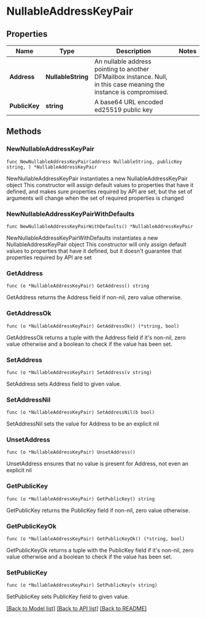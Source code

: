 # NullableAddressKeyPair

## Properties

Name | Type | Description | Notes
------------ | ------------- | ------------- | -------------
**Address** | **NullableString** | An nullable address pointing to another DFMailbox instance. Null, in this case meaning the instance is compromised. | 
**PublicKey** | **string** | A base64 URL encoded ed25519 public key | 

## Methods

### NewNullableAddressKeyPair

`func NewNullableAddressKeyPair(address NullableString, publicKey string, ) *NullableAddressKeyPair`

NewNullableAddressKeyPair instantiates a new NullableAddressKeyPair object
This constructor will assign default values to properties that have it defined,
and makes sure properties required by API are set, but the set of arguments
will change when the set of required properties is changed

### NewNullableAddressKeyPairWithDefaults

`func NewNullableAddressKeyPairWithDefaults() *NullableAddressKeyPair`

NewNullableAddressKeyPairWithDefaults instantiates a new NullableAddressKeyPair object
This constructor will only assign default values to properties that have it defined,
but it doesn't guarantee that properties required by API are set

### GetAddress

`func (o *NullableAddressKeyPair) GetAddress() string`

GetAddress returns the Address field if non-nil, zero value otherwise.

### GetAddressOk

`func (o *NullableAddressKeyPair) GetAddressOk() (*string, bool)`

GetAddressOk returns a tuple with the Address field if it's non-nil, zero value otherwise
and a boolean to check if the value has been set.

### SetAddress

`func (o *NullableAddressKeyPair) SetAddress(v string)`

SetAddress sets Address field to given value.


### SetAddressNil

`func (o *NullableAddressKeyPair) SetAddressNil(b bool)`

 SetAddressNil sets the value for Address to be an explicit nil

### UnsetAddress
`func (o *NullableAddressKeyPair) UnsetAddress()`

UnsetAddress ensures that no value is present for Address, not even an explicit nil
### GetPublicKey

`func (o *NullableAddressKeyPair) GetPublicKey() string`

GetPublicKey returns the PublicKey field if non-nil, zero value otherwise.

### GetPublicKeyOk

`func (o *NullableAddressKeyPair) GetPublicKeyOk() (*string, bool)`

GetPublicKeyOk returns a tuple with the PublicKey field if it's non-nil, zero value otherwise
and a boolean to check if the value has been set.

### SetPublicKey

`func (o *NullableAddressKeyPair) SetPublicKey(v string)`

SetPublicKey sets PublicKey field to given value.



[[Back to Model list]](../README.md#documentation-for-models) [[Back to API list]](../README.md#documentation-for-api-endpoints) [[Back to README]](../README.md)



